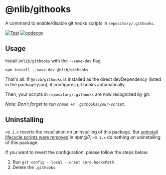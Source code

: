 # @nlib/githooks

A command to enable/disable git hooks scripts in `repository/.githooks`.

[![Test](https://github.com/nlibjs/githooks/actions/workflows/test.yml/badge.svg)](https://github.com/nlibjs/githooks/actions/workflows/test.yml)
[![codecov](https://codecov.io/gh/nlibjs/githooks/branch/master/graph/badge.svg)](https://codecov.io/gh/nlibjs/githooks)

## Usage

Install `@nlib/githooks` with the `--save-dev` flag.

```
npm install --save-dev @nlib/githooks
```

That's all. If `@nlib/githooks` is installed as the direct devDependency (listed in the package.json), it configures git hooks automatically.

Then, your scripts in `repository/.githooks` are now recognized by git.

*Note: Don't forget to run `chmod +x .githooks/your-script`.*

## Uninstalling

`<0.1.x` reverts the installation on uninstalling of this package. But [uninstall lifecycle scripts were removed](https://docs.npmjs.com/cli/v7/using-npm/scripts#a-note-on-a-lack-of-npm-uninstall-scripts) in npm@7, `>0.1.x` do nothing on uninstalling of this package.

If you want to revert the configuration, please follow the steps below.

1. Run `git config --local --unset core.hooksPath`
2. Delete the `.githooks`

